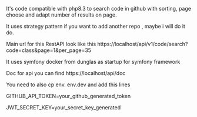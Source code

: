 It's code compatible with php8.3 to search code in github with sorting, page choose and adapt number of results on page.

It uses strategy pattern if you want to add another repo , maybe i will do it do.

Main url for this RestAPI look like this
https://localhost/api/v1/code/search?code=class&page=1&per_page=35

It uses symfony docker from dunglas as startup for symfony framework

Doc for api you can find
https://localhost/api/doc

You need to also cp env. env.dev and add this lines

GITHUB_API_TOKEN=your_github_generated_token

JWT_SECRET_KEY=your_secret_key_generated

